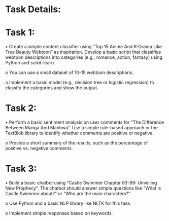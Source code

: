 # Task Details:
# Task 1:
• Create a simple content classifier using “Top 15 Anime And K-Drama Like True Beauty Webtoon” as inspiration. Develop a basic script that classifies webtoon descriptions into categories (e.g., romance, action, fantasy) using Python and scikit-learn.

o You can use a small dataset of 10-15 webtoon descriptions.

o Implement a basic model (e.g., decision tree or logistic regression) to classify the categories and show the output.

# Task 2:

• Perform a basic sentiment analysis on user comments for “The Difference Between Manga And Manhwa”. Use a simple rule-based approach or the TextBlob library to identify whether comments are positive or negative.

o Provide a short summary of the results, such as the percentage of positive vs. negative comments.

# Task 3:

• Build a basic chatbot using “Castle Swimmer Chapter 83-89: Unveiling New Prophecy”. The chatbot should answer simple questions like “What is Castle Swimmer about?” or “Who are the main characters?”

o Use Python and a basic NLP library like NLTK for this task.

o Implement simple responses based on keywords.
